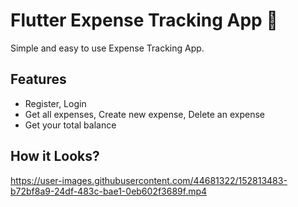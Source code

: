 # Flutter Expense Tracking App 🚀

Simple and easy to use Expense Tracking App.

## Features

- Register, Login
- Get all expenses, Create new expense, Delete an expense
- Get your total balance

## How it Looks?

https://user-images.githubusercontent.com/44681322/152813483-b72bf8a9-24df-483c-bae1-0eb602f3689f.mp4
